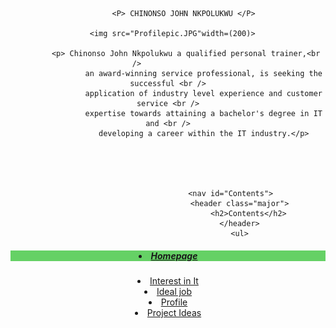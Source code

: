 <html>
	<header>
		
           <P> CHINONSO JOHN NKPOLUKWU </P>
	   
	   <img src="Profilepic.JPG"width=(200)> 
	   
	        <p> Chinonso John Nkpolukwu a qualified personal trainer,<br />              
                    an award-winning service professional, is seeking the successful <br />
                    application of industry level experience and customer service <br />
                    expertise towards attaining a bachelor's degree in IT and <br />
                    developing a career within the IT industry.</p>
		    
		  

	                     
	    
								<nav id="Contents">
									<header class="major">
										<h2>Contents</h2>
									</header>
									<ul>
									
<h5 style="background-color:rgba(0, 180, 0, 0.6);">	                                                                     <li><a href="index.html">Homepage</a></li></h5>
										<li><a href="https://s3819440.github.io/My-personal-profile-assignment2-1/">Interest in It</a></li>
										<li><a href="index.html">Ideal job</a></li>
										<li><a href="index.html">Profile</a></li>
										<li><a href="index.html">Project Ideas</a></li>


